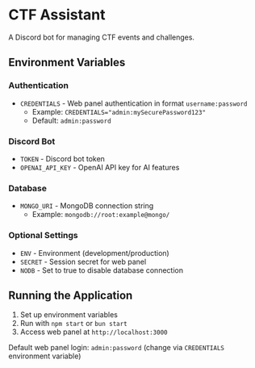# CTF Assistant

A Discord bot for managing CTF events and challenges.

## Environment Variables

### Authentication
- `CREDENTIALS` - Web panel authentication in format `username:password`
  - Example: `CREDENTIALS="admin:mySecurePassword123"`
  - Default: `admin:password`

### Discord Bot
- `TOKEN` - Discord bot token
- `OPENAI_API_KEY` - OpenAI API key for AI features

### Database
- `MONGO_URI` - MongoDB connection string
  - Example: `mongodb://root:example@mongo/`

### Optional Settings
- `ENV` - Environment (development/production)
- `SECRET` - Session secret for web panel
- `NODB` - Set to true to disable database connection

## Running the Application

1. Set up environment variables
2. Run with `npm start` or `bun start`
3. Access web panel at `http://localhost:3000`

Default web panel login: `admin:password` (change via `CREDENTIALS` environment variable)
